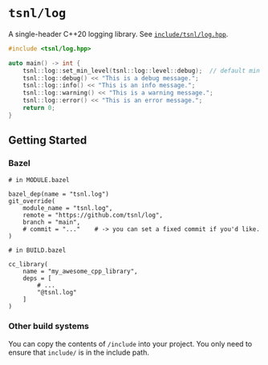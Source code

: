# `tsnl/log`

A single-header C++20 logging library. See [`include/tsnl/log.hpp`](include/tsnl/log.hpp).

```cpp
#include <tsnl/log.hpp>

auto main() -> int {
    tsnl::log::set_min_level(tsnl::log::level::debug);  // default min level is 'info'
    tsnl::log::debug() << "This is a debug message.";
    tsnl::log::info() << "This is an info message.";
    tsnl::log::warning() << "This is a warning message.";
    tsnl::log::error() << "This is an error message.";
    return 0;
}
```

## Getting Started

### Bazel

```starlark
# in MODULE.bazel

bazel_dep(name = "tsnl.log")
git_override(
    module_name = "tsnl.log",
    remote = "https://github.com/tsnl/log",
    branch = "main",
    # commit = "..."	# -> you can set a fixed commit if you'd like.
)
```

```starlark
# in BUILD.bazel

cc_library(
    name = "my_awesome_cpp_library",
    deps = [
        # ...
        "@tsnl.log"
    ]
)
```

### Other build systems

You can copy the contents of `/include` into your project.
You only need to ensure that `include/` is in the include path.
